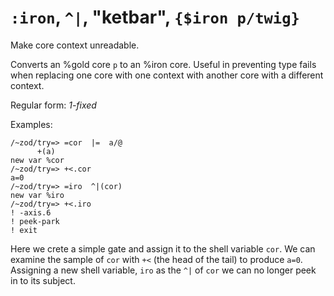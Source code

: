 # `:iron`, `^|`, "ketbar", `{$iron p/twig}`

Make core context unreadable.

Converts an %gold core `p` to an %iron core. Useful in preventing type
fails when replacing one core with one context with another core with a
different context.

Regular form: *1-fixed*

Examples:

    /~zod/try=> =cor  |=  a/@
          +(a)
    new var %cor
    /~zod/try=> +<.cor
    a=0
    /~zod/try=> =iro  ^|(cor)
    new var %iro
    /~zod/try=> +<.iro
    ! -axis.6
    ! peek-park
    ! exit

Here we crete a simple gate and assign it to the shell variable `cor`.
We can examine the sample of `cor` with `+<` (the head of the tail) to produce `a=0`. Assigning a new shell variable, `iro` as the `^|` of `cor` we can no longer peek in to its subject.
